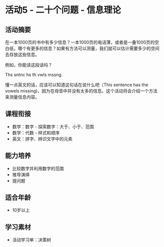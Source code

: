 # 活动5 - 二十个问题 - 信息理论

## 活动摘要
在一本1000页的书中有多少信息？一本1000页的电话薄，或者是一叠1000页的空白纸，哪个有更多的信息？如果有方法可以测量，我们就可以估计需要多少的空间去存放这些信息。

例如，你能读这段话吗？

Ths sntnc hs th vwls mssng.

懂一点英文的话，应该可以知道这句话在说什么吧（This sentence has the vowels missing)，因为在母音中并没有太多的信息。这个活动将会介绍一个方法来测量信息内容。

## 课程衔接
- 数学：数字 - 探索数字：大于、小于、范围
- 数学：代数 - 样式和顺序
- 英文：拼字、辨识文字中的元素

## 能力培养
- 比较数字并利用数字的范围
- 推导演绎
- 提问题

## 适合年龄
- 10岁以上

## 学习素材
- 活动学习单：决策树

